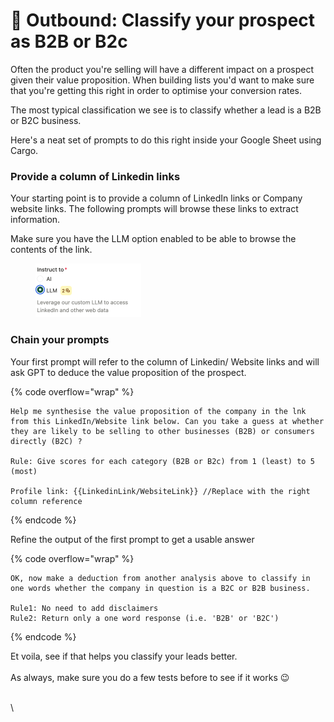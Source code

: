 # 🏹 Outbound: Classify your prospect as B2B or B2c

Often the product you're selling will have a different impact on a prospect given their value proposition. When building lists you'd want to make sure that you're getting this right in order to optimise your conversion rates.

The most typical classification we see is to classify whether a lead is a B2B or B2C business.

Here's a neat set of prompts to do this right inside your Google Sheet using Cargo.

### Provide a column of Linkedin links

Your starting point is to provide a column of LinkedIn links or Company website links. The following prompts will browse these links to extract information.

Make sure you have the LLM option enabled to be able to browse the contents of the link.

<figure><img src="../.gitbook/assets/Screenshot 2023-11-10 at 19.25.12.png" alt="" width="169"><figcaption></figcaption></figure>

### Chain your prompts

Your first prompt will refer to the column of Linkedin/ Website links and will ask GPT to deduce the value proposition of the prospect.

{% code overflow="wrap" %}
```
Help me synthesise the value proposition of the company in the lnk from this LinkedIn/Website link below. Can you take a guess at whether they are likely to be selling to other businesses (B2B) or consumers directly (B2C) ? 

Rule: Give scores for each category (B2B or B2c) from 1 (least) to 5 (most)

Profile link: {{LinkedinLink/WebsiteLink}} //Replace with the right column reference
```
{% endcode %}

Refine the output of the first prompt to get a usable answer

{% code overflow="wrap" %}
```
OK, now make a deduction from another analysis above to classify in one words whether the company in question is a B2C or B2B business.

Rule1: No need to add disclaimers
Rule2: Return only a one word response (i.e. 'B2B' or 'B2C')
```
{% endcode %}

Et voila, see if that helps you classify your leads better.\
\
As always, make sure you do a few tests before to see if it works :wink:



\
\
